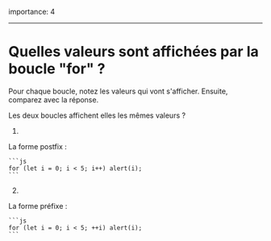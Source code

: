 importance: 4

---

# Quelles valeurs sont affichées par la boucle "for" ?

Pour chaque boucle, notez les valeurs qui vont s'afficher.
Ensuite, comparez avec la réponse.

Les deux boucles affichent elles les mêmes valeurs ?

1.
La forme postfix :

    ```js
    for (let i = 0; i < 5; i++) alert(i);
    ```
2.
La forme préfixe :

    ```js
    for (let i = 0; i < 5; ++i) alert(i);
    ```
